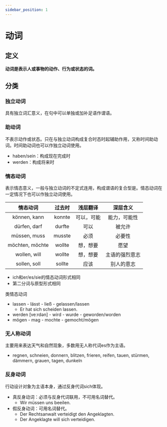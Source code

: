 ```yaml
---
sidebar_position: 1
---
```


# 动词

## 定义

**动词是表示人或事物的动作、行为或状态的词。**

## 分类

### 独立动词

具有独立词汇意义，在句中可以单独或加补足语作谓语。

### 助动词

不表示动作或状态。只在与独立动词构成复合时态时起辅助作用，又称时间助动词。时间助动词也可以作独立动词使用。

* haben/sein：构成现在完成时
* werden：构成将来时

### 情态动词

表示情态意义，一般与独立动词的不定式连用，构成谓语的复合型是。情态动词在一定情况下也可以作独立动词使用。

|    情态动词     | 过去时 |  浅层翻译  |    深层含义    |
| :-------------: | :----: | :--------: | :------------: |
|  können, kann   | konnte | 可以，可能 |  能力，可能性  |
|  dürfen, darf   | durfte |    可以    |     被允许     |
|  müssen, muss   | musste |    必须    |     必要性     |
| möchten, möchte | wollte |  想，想要  |      愿望      |
|  wollen, will   | wollte |  想，想要  | 主语的强烈意志 |
|  sollen, soll   | sollte |    应该    |   别人的意志   |

* ich和er/es/sie的情态动词形式相同
* 第二分词与原型形式相同

类情态动词

* lassen - lässt - ließ -  gelassen/lassen
  * Er hat sich scheiden lassen.
* werden [veːrdən] - wird - wurde - geworden/worden
* mögen - mag - mochte - gemocht/mögen

### 无人称动词

主要用来表达天气和自然现象，多数用无人称代词es作为主语。

* regnen, schneien, donnern, blitzen, frieren, reifen, tauen, stürmen, dämmern, grauen, tagen, dunkeln

### 反身动词

行动设计对象为主语本身，通过反身代词sich体现。

* 真反身动词：必须与反身代词联用，不可用名词替代。
  * Wir müssen uns beeilen.
* 假反身动词：可用名词替代。
  * Der Rechtsanwalt verteidigt den Angeklagten.
  * Der Angeklagte will sich verteidigen.
